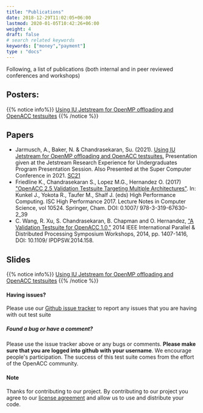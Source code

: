 ```yaml
---
title: "Publications"
date: 2018-12-29T11:02:05+06:00
lastmod: 2020-01-05T10:42:26+06:00
weight: 4
draft: false
# search related keywords
keywords: ["money","payment"]
type : "docs"
---
```

Following, a list of publications (both internal and in peer reviewed conferences and workshops)
## Posters:

{{% notice info%}}
[Using IU Jetstream for OpenMP offloading and OpenACC testsuites](content/About/Publications/_index.files/2021JetstreamREUPosterAaron_Nolan.pdf)
{{% /notice %}}
## Papers

* Jarmusch, A., Baker, N. & Chandrasekaran, Su. (2021). [Using IU Jetstream for OpenMP offloading and OpenACC testsuites.](content/About/Publications/_index.files/SC@!_Submission.pdf) Presentation given at the Jetstream Research Experience for Undergraduates Program Presentation Session. Also Presented at the Super Computer Conference in 2021. [SC21](https://sc21.supercomputing.org/presentation/?id=spostu106&sess=sess243)
* Friedline K., Chandrasekaran S., Lopez M.G., Hernandez O. (2017) ["OpenACC 2.5 Validation Testsuite Targeting Multiple Architectures"](https://link.springer.com/chapter/10.1007/978-3-319-67630-2_39). In: Kunkel J., Yokota R., Taufer M., Shalf J. (eds) High Performance Computing. ISC High Performance 2017. Lecture Notes in Computer Science, vol 10524. Springer, Cham. DOI: 0.1007/ 978-3-319-67630-2_39
* C. Wang, R. Xu, S. Chandrasekaran, B. Chapman and O. Hernandez, ["A Validation Testsuite for OpenACC 1.0,"](https://ieeexplore.ieee.org/abstract/document/6969543?casa_token=dIj3u0IMYakAAAAA:iri-F4x3Hsbd0unFKtQlsMrb40KMHLX5-6IAD64-uzWZDjEux8_8ue1QgTMMZi7uVRurnWJkHw) 2014 IEEE International Parallel & Distributed Processing Symposium Workshops, 2014, pp. 1407-1416, DOI: 10.1109/ IPDPSW.2014.158.

## Slides

{{% notice info%}}
[Using IU Jetstream for OpenMP offloading and OpenACC testsuites](https://scholarworks.iu.edu/dspace/handle/2022/26706)
{{% /notice %}}


#### Having issues?

Please use our [Github issue tracker](https://github.com/OpenACCUserGroup/OpenACCV-V/issues) to report any issues that you are having with out test suite

##### Found a bug or have a comment?

Please use the issue tracker above or any bugs or comments. **Please make sure that you are logged into github with your username**. We encourage people's participation. The success of this test suite comes from the effort of the OpenACC community.

#### Note

Thanks for contributing to our project. By contributing to our project you agree to our [license agreement](/license) and allow us to use and distribute your code.
